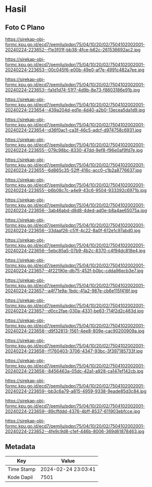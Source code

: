 # Hasil

## Foto C Plano

https://sirekap-obj-formc.kpu.go.id/ecd7/pemilu/pdpr/75/04/10/20/02/7504102002001-20240224-223652--f1e3f01f-bb38-4fce-b62c-261536692ac2.jpg

https://sirekap-obj-formc.kpu.go.id/ecd7/pemilu/pdpr/75/04/10/20/02/7504102002001-20240224-223653--00c045f6-e00b-49e0-af7e-4991c482a7ee.jpg

https://sirekap-obj-formc.kpu.go.id/ecd7/pemilu/pdpr/75/04/10/20/02/7504102002001-20240224-223653--fa1d1d74-51f7-4d9b-8e73-f8603186e91b.jpg

https://sirekap-obj-formc.kpu.go.id/ecd7/pemilu/pdpr/75/04/10/20/02/7504102002001-20240224-223654--439a204d-ed1e-4d40-a2b0-13ecea5da1d9.jpg

https://sirekap-obj-formc.kpu.go.id/ecd7/pemilu/pdpr/75/04/10/20/02/7504102002001-20240224-223654--d36f0ac1-ca3f-46c5-adcf-d974758c6931.jpg

https://sirekap-obj-formc.kpu.go.id/ecd7/pemilu/pdpr/75/04/10/20/02/7504102002001-20240224-223655--079c98bc-8330-47dd-9ef8-f96e0af9fd7e.jpg

https://sirekap-obj-formc.kpu.go.id/ecd7/pemilu/pdpr/75/04/10/20/02/7504102002001-20240224-223655--6d865c35-52ff-416c-acc0-c1b2a8776637.jpg

https://sirekap-obj-formc.kpu.go.id/ecd7/pemilu/pdpr/75/04/10/20/02/7504102002001-20240224-223655--b6b08c7c-a4e9-43c6-9504-933392c6971b.jpg

https://sirekap-obj-formc.kpu.go.id/ecd7/pemilu/pdpr/75/04/10/20/02/7504102002001-20240224-223656--3ab46abd-d8d8-4ded-ad0e-b8a4ae65075a.jpg

https://sirekap-obj-formc.kpu.go.id/ecd7/pemilu/pdpr/75/04/10/20/02/7504102002001-20240224-223656--33daaf26-c51f-4c22-8a0f-612e1c97abd0.jpg

https://sirekap-obj-formc.kpu.go.id/ecd7/pemilu/pdpr/75/04/10/20/02/7504102002001-20240224-223656--5ebc85a5-07b9-4b2c-8370-c4f94dc818e4.jpg

https://sirekap-obj-formc.kpu.go.id/ecd7/pemilu/pdpr/75/04/10/20/02/7504102002001-20240224-223657--4f22190e-db75-452f-b0bc-cdda96ecb3e7.jpg

https://sirekap-obj-formc.kpu.go.id/ecd7/pemilu/pdpr/75/04/10/20/02/7504102002001-20240224-223657--a4f71e9a-1bdc-41a2-987e-cb6e115f416f.jpg

https://sirekap-obj-formc.kpu.go.id/ecd7/pemilu/pdpr/75/04/10/20/02/7504102002001-20240224-223657--d0cc2fae-030a-4331-be63-714f2d2c483d.jpg

https://sirekap-obj-formc.kpu.go.id/ecd7/pemilu/pdpr/75/04/10/20/02/7504102002001-20240224-223658--d9f32813-1561-4ee8-809e-cac90200909a.jpg

https://sirekap-obj-formc.kpu.go.id/ecd7/pemilu/pdpr/75/04/10/20/02/7504102002001-20240224-223658--f1760403-3706-4347-93bc-3f397185733f.jpg

https://sirekap-obj-formc.kpu.go.id/ecd7/pemilu/pdpr/75/04/10/20/02/7504102002001-20240224-223658--8456463a-05dc-42a1-a928-ca147ef142cb.jpg

https://sirekap-obj-formc.kpu.go.id/ecd7/pemilu/pdpr/75/04/10/20/02/7504102002001-20240224-223659--bb3c6a79-a815-4959-9338-9eade85d3c84.jpg

https://sirekap-obj-formc.kpu.go.id/ecd7/pemilu/pdpr/75/04/10/20/02/7504102002001-20240224-223659--89cffddd-4376-4bff-8537-611903ebfcce.jpg

https://sirekap-obj-formc.kpu.go.id/ecd7/pemilu/pdpr/75/04/10/20/02/7504102002001-20240224-223652--4fe9c9d8-c1ef-446b-8006-369d61878463.jpg


## Metadata

| Key        | Value               |
| ---------- | ------------------- |
| Time Stamp | 2024-02-24 23:03:41 |
| Kode Dapil | 7501                |



